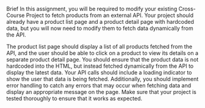 Brief
In this assignment, you will be required to modify your existing Cross-Course Project to fetch products from an external API. Your project should already have a product list page and a product detail page with hardcoded data, but you will now need to modify them to fetch data dynamically from the API.

The product list page should display a list of all products fetched from the API, and the user should be able to click on a product to view its details on a separate product detail page. You should ensure that the product data is not hardcoded into the HTML, but instead fetched dynamically from the API to display the latest data. Your API calls should include a loading indicator to show the user that data is being fetched. Additionally, you should implement error handling to catch any errors that may occur when fetching data and display an appropriate message on the page. Make sure that your project is tested thoroughly to ensure that it works as expected.

